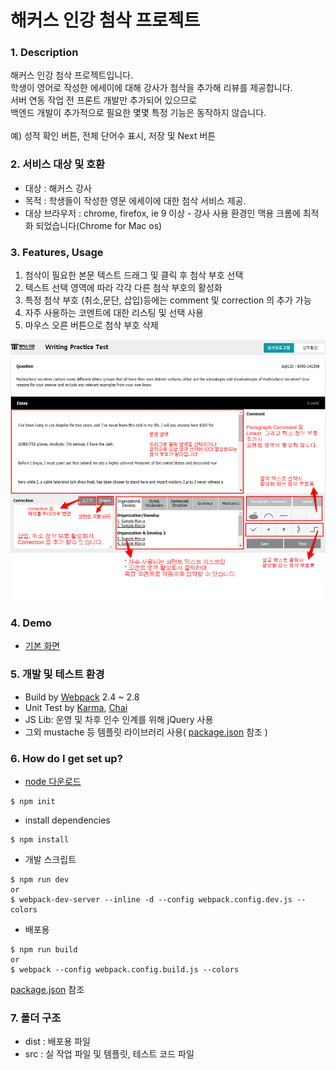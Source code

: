 # 해커스 인강 첨삭 프로젝트 #

### 1. Description ###  
해커스 인강 첨삭 프로젝트입니다.  
학생이 영어로 작성한 에세이에 대해 강사가 첨삭을 추가해 리뷰를 제공합니다.   
서버 연동 작업 전 프론트 개발만 추가되어 있으므로  
백엔드 개발이 추가적으로 필요한 몇몇 특정 기능은 동작하지 않습니다.  
    <br />
예) 성적 확인 버튼, 전체 단어수 표시, 저장 및 Next 버튼


### 2. 서비스 대상 및 호환 ###  
* 대상 : 해커스 강사
* 목적 : 학생들이 작성한 영문 에세이에 대한 첨삭 서비스 제공.
* 대상 브라우저 : chrome, firefox, ie 9 이상 - 강사 사용 환경인 맥용 크롬에 최적화 되었습니다(Chrome for Mac os)  

### 3. Features, Usage ###  
1. 첨삭이 필요한 본문 텍스트 드래그 및 클릭 후 첨삭 부호 선택
2. 텍스트 선택 영역에 따라 각각 다른 첨삭 부호의 활성화
3. 특정 첨삭 부호 (취소,문단, 삽입)등에는 comment 및 correction 의 추가 가능  
4. 자주 사용하는 코멘트에 대한 리스팅 및 선택 사용
5. 마우스 오른 버튼으로 첨삭 부호 삭제
  
![screenshot](./src/images/caret_guide4.jpg)  
### 4. Demo ###  
* [기본 화면](http://losbanos.github.io/)

### 5. 개발 및 테스트 환경 ###  
* Build by [Webpack](https://webpack.js.org/) 2.4 ~ 2.8
* Unit Test by [Karma](https://karma-runner.github.io/1.0/index.html), [Chai](http://chaijs.com/)
* JS Lib: 운영 및 차후 인수 인계를 위해 jQuery 사용
* 그외 mustache 등 템플릿 라이브러리 사용( [package.json](https://github.com/losbanos/caret/blob/master/package.json) 참조 )  
   

### 6. How do I get set up? ###
* [node 다운로드](https://nodejs.org/ko/)  
```shell
$ npm init
```
* install dependencies
```shell
$ npm install
```  
* 개발 스크립트
```shell
$ npm run dev
or
$ webpack-dev-server --inline -d --config webpack.config.dev.js --colors
```
* 배포용
```shell
$ npm run build
or
$ webpack --config webpack.config.build.js --colors 
```
[package.json](https://github.com/losbanos/caret/blob/master/package.json) 참조

### 7. 폴더 구조 ###  
* dist : 배포용 파일  
* src : 실 작업 파일 및 템플릿, 테스트 코드 파일